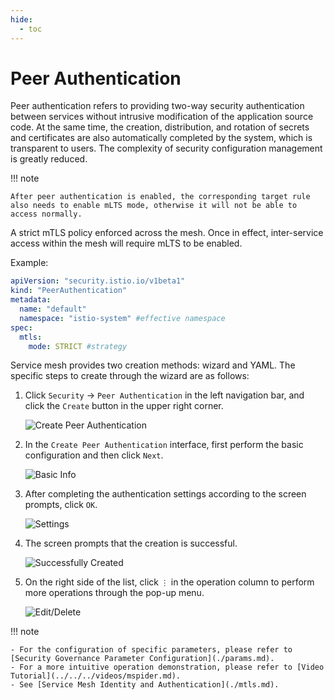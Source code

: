 ```yaml
---
hide:
  - toc
---
```


# Peer Authentication

Peer authentication refers to providing two-way security authentication between services without intrusive modification of the application source code. At the same time, the creation, distribution, and rotation of secrets and certificates are also automatically completed by the system, which is transparent to users. The complexity of security configuration management is greatly reduced.

!!! note

    After peer authentication is enabled, the corresponding target rule also needs to enable mLTS mode, otherwise it will not be able to access normally.

A strict mTLS policy enforced across the mesh. Once in effect, inter-service access within the mesh will require mLTS to be enabled.

Example:

```yaml
apiVersion: "security.istio.io/v1beta1"
kind: "PeerAuthentication"
metadata:
  name: "default"
  namespace: "istio-system" #effective namespace
spec:
  mtls:
    mode: STRICT #strategy
```

Service mesh provides two creation methods: wizard and YAML. The specific steps to create through the wizard are as follows:

1. Click `Security` -> `Peer Authentication` in the left navigation bar, and click the `Create` button in the upper right corner.

    ![Create Peer Authentication](https://docs.daocloud.io/daocloud-docs-images/docs/en/docs/mspider/user-guide/images/peer01.png)

2. In the `Create Peer Authentication` interface, first perform the basic configuration and then click `Next`.

    ![Basic Info](https://docs.daocloud.io/daocloud-docs-images/docs/en/docs/mspider/user-guide/images/peer02.png)

3. After completing the authentication settings according to the screen prompts, click `OK`.

    ![Settings](https://docs.daocloud.io/daocloud-docs-images/docs/en/docs/mspider/user-guide/images/peer03.png)

4. The screen prompts that the creation is successful.

    ![Successfully Created](https://docs.daocloud.io/daocloud-docs-images/docs/en/docs/mspider/user-guide/images/peer04.png)

5. On the right side of the list, click `⋮` in the operation column to perform more operations through the pop-up menu.

    ![Edit/Delete](https://docs.daocloud.io/daocloud-docs-images/docs/en/docs/mspider/user-guide/images/peer05.png)

!!! note

    - For the configuration of specific parameters, please refer to [Security Governance Parameter Configuration](./params.md).
    - For a more intuitive operation demonstration, please refer to [Video Tutorial](../../../videos/mspider.md).
    - See [Service Mesh Identity and Authentication](./mtls.md).
